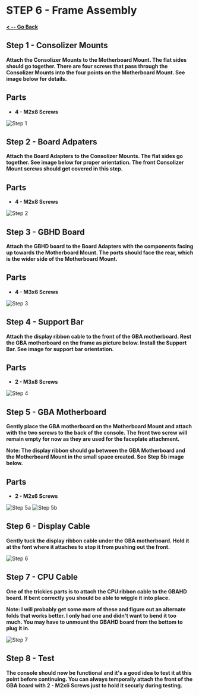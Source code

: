 # STEP 6 - Frame Assembly

**[< -- Go Back](../README.md)**

## Step 1 - Consolizer Mounts

**Attach the Consolizer Mounts to the Motherboard Mount. The flat sides should go together. There are four screws that pass through the Consolizer Mounts into the four points on the Motherboard Mount. See image below for details.**

## Parts

* **4 - M2x8 Screws**

![Step 1](../Images/Gamebox/Frame%20Assembly/Step1.png "Step 1")

## Step 2 - Board Adpaters

**Attach the Board Adapters to the Consolizer Mounts. The flat sides go together. See image below for proper orientation. The front Consolizer Mount screws should get covered in this step.**

## Parts

* **4 - M2x8 Screws**

![Step 2](../Images/Gamebox/Frame%20Assembly/Step2.png "Step 2")

## Step 3 - GBHD Board

**Attach the GBHD board to the Board Adapters with the components facing up towards the Motherboard Mount. The ports should face the rear, which is the wider side of the Motherboard Mount.**

## Parts

* **4 - M3x6 Screws**

![Step 3](../Images/Gamebox/Frame%20Assembly/Step3.png "Step 3")

## Step 4 - Support Bar

**Attach the display ribbon cable to the front of the GBA motherboard. Rest the GBA motherboard on the frame as picture below. Install the Support Bar. See image for support bar orientation.**

## Parts

* **2 - M3x8 Screws** 


![Step 4](../Images/Gamebox/Frame%20Assembly/Step4.png "Step 4")

## Step 5 - GBA Motherboard

**Gently place the GBA motherboard on the Motherboard Mount and attach with the two screws to the back of the console. The front two screw will remain empty for now as they are used for the faceplate attachment.**

**Note: The display ribbon should go between the GBA Motherboard and the Motherboard Mount in the small space created. See Step 5b image below.**

## Parts

* **2 - M2x6 Screws** 


![Step 5a](../Images/Gamebox/Frame%20Assembly/Step5a.png "Step 5a")
![Step 5b](../Images/Gamebox/Frame%20Assembly/Step5b.png "Step 5b")

## Step 6 - Display Cable

**Gently tuck the display ribbon cable under the GBA motherboard. Hold it at the font where it attaches to stop it from pushing out the front.**


![Step 6](../Images/Gamebox/Frame%20Assembly/Step6.png "Step 6")

## Step 7 - CPU Cable

**One of the trickies parts is to attach the CPU ribbon cable to the GBAHD board. If bent correctly you should be able to wiggle it into place.**

**Note: I will probably get some more of these and figure out an alternate folds that works better. I only had one and didn't want to bend it too much. You may have to unmount the GBAHD board from the bottom to plug it in.**


![Step 7](../Images/Gamebox/Frame%20Assembly/Step7.png "Step 7")

## Step 8 - Test

**The console should now be functional and it's a good idea to test it at this point before continuing. You can always temporaily attach the front of the GBA board with 2 - M2x6 Screws just to hold it securly during testing.**









